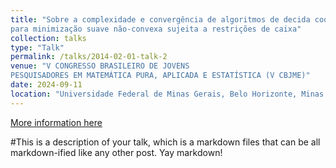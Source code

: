 ```yaml
---
title: "Sobre a complexidade e convergência de algoritmos de decida coordenadas de alta ordem
para minimização suave não-convexa sujeita a restrições de caixa"
collection: talks
type: "Talk"
permalink: /talks/2014-02-01-talk-2
venue: "V CONGRESSO BRASILEIRO DE JOVENS
PESQUISADORES EM MATEMÁTICA PURA, APLICADA E ESTATÍSTICA (V CBJME)"
date: 2024-09-11
location: "Universidade Federal de Minas Gerais, Belo Horizonte, Minas Gerais, Brasil"
---
```


[More information here](https://sites.google.com/view/jovensufmg2024/p%C3%A1gina-inicial)

#This is a description of your talk, which is a markdown files that can be all markdown-ified like any other post. Yay markdown!
